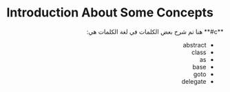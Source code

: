# Introduction About Some Concepts
<div dir = "rtl">
**c#**
هنا تم شرح بعض الكلمات في لغة 
الكلمات هي:
 
 - abstract
 - class
 - as
 - base
 - goto
 - delegate

</div>

